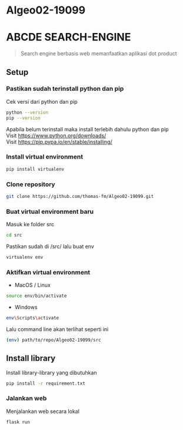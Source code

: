 # Algeo02-19099
# ABCDE SEARCH-ENGINE
> Search engine berbasis web memanfaatkan aplikasi dot product

## Setup

### Pastikan sudah terinstall python dan pip
Cek versi dari python dan pip
```bash
python --version
pip --version
```
Apabila belum terinstall maka install terlebih dahulu python dan pip \
Visit https://www.python.org/downloads/ \
Visit https://pip.pypa.io/en/stable/installing/ 

### Install virtual environment
```bash
pip install virtualenv
```

### Clone repository
```bash
git clone https://github.com/thomas-fm/Algeo02-19099.git
```

### Buat virtual environment baru
Masuk ke folder src
```bash
cd src
```
Pastikan sudah di /src/ lalu buat env
```bash
virtualenv env
```

### Aktifkan virtual environment
* MacOS / Linux
```bash
source env/bin/activate
```
* Windows
```bash
env\Scripts\activate
```
Lalu command line akan terlihat seperti ini
```bash
(env) path/to/repo/Algeo02-19099/src
```

## Install library
Install library-library yang dibutuhkan
```bash
pip install -r requirement.txt
```

### Jalankan web
Menjalankan web secara lokal
```bash
flask run
```
